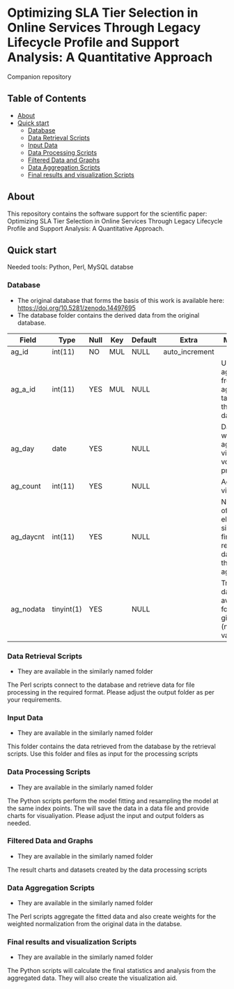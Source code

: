 # Optimizing SLA Tier Selection in Online Services Through Legacy Lifecycle Profile and Support Analysis: A Quantitative Approach 

Companion repository

## Table of Contents
- [About](#about)
- [Quick start](#quick-start)
  + [Database](#database)
  + [Data Retrieval Scripts](#data-retrieval-scripts)
  + [Input Data](#input-data)
  + [Data Processing Scripts](#data-processing-scripts)
  + [Filtered Data and Graphs](#filtered-data-and-graphs)
  + [Data Aggregation Scripts](#data-aggregation-scripts)
  + [Final results and visualization Scripts](#final-results-and-visualization-scripts)
  

## About
This repository contains the software support for the scientific paper: Optimizing SLA Tier Selection in Online Services Through Legacy Lifecycle Profile and Support Analysis: A Quantitative Approach.

## Quick start

Needed tools: Python, Perl, MySQL databse

### Database
- The original database that forms the basis of this work is available here: https://doi.org/10.5281/zenodo.14497695
- The database folder contains the derived data from the original database. 

| Field     | Type       | Null | Key | Default | Extra          | Meaning 
|-----------|------------|------|-----|---------|----------------| ---------
| ag_id     | int(11)    | NO   | MUL | NULL    | auto_increment |
| ag_a_id   | int(11)    | YES  | MUL | NULL    |                | User-agent ID from agent table in the parent database
| ag_day    | date       | YES  |     | NULL    |                | Date for which the aggregate visit volume is presented
| ag_count  | int(11)    | YES  |     | NULL    |                | Aggregate visit count
| ag_daycnt | int(11)    | YES  |     | NULL    |                | Number of days elapsed since the first recorded data for the user-agent
| ag_nodata | tinyint(1) | YES  |     | NULL    |                | True if no data is available for the given date (non-valid 0)


### Data Retrieval Scripts
* They are available in the similarly named folder

The Perl scripts connect to the database and retrieve data for file processing in the required format. Please adjust the output folder as per your requirements.

### Input Data
* They are available in the similarly named folder

This folder contains the data retrieved from the database by the retrieval scripts. Use this folder and files as input for the processing scripts

### Data Processing Scripts
* They are available in the similarly named folder

The Python scripts perform the model fitting and resampling the model at the same index points. The will save the data in a data file and provide charts for visualiyation.
Please adjust the input and output folders as needed.

### Filtered Data and Graphs
* They are available in the similarly named folder

The result charts and datasets created by the data processing scripts

### Data Aggregation Scripts
* They are available in the similarly named folder

The Perl scripts aggregate the fitted data and also create weights for the weighted normalization from the original data in the databse.

###  Final results and visualization Scripts
* They are available in the similarly named folder

The Python scripts will calculate the final statistics and analysis from the aggregated data. They will also create the visualization aid.


